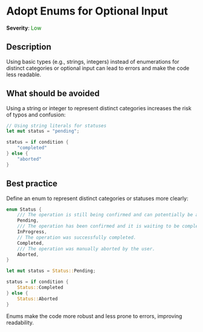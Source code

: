 # Adopt Enums for Optional Input

**Severity**: <span style="color:green;">Low</span>

## Description

Using basic types (e.g., strings, integers) instead of enumerations for distinct categories or optional input can lead to errors and make the code less readable.

## What should be avoided

Using a string or integer to represent distinct categories increases the risk of typos and confusion:

```rust
// Using string literals for statuses
let mut status = "pending";

status = if condition {
    "completed"
} else {
    "aborted"
}
```

## Best practice

Define an enum to represent distinct categories or statuses more clearly:

```rust
enum Status {
    /// The operation is still being confirmed and can potentially be aborted.
    Pending,
    /// The operation has been confirmed and it is waiting to be completed.
    InProgress,
    // The operation was successfully completed.
    Completed,
    /// The operation was manually aborted by the user.
    Aborted,
}

let mut status = Status::Pending;

status = if condition {
    Status::Completed
} else {
    Status::Aborted
}
```

Enums make the code more robust and less prone to errors, improving readability.
